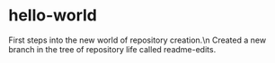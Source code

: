 # hello-world
First steps into the new world of repository creation.\n
Created a new branch in the tree of repository life called readme-edits.
